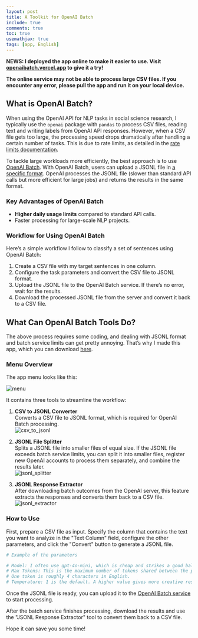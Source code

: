 ```yaml
---
layout: post
title: A Toolkit for OpenAI Batch
include: true
comments: true
toc: true
usemathjax: true
tags: [app, English]
---
```


**NEWS: I deployed the app online to make it easier to use. Visit [openaibatch.vercel.app](https://openaibatch.vercel.app) to give it a try!**

**The online service may not be able to process large CSV files. If you encounter any error, please pull the app and run it on your local device.**

## What is OpenAI Batch?

When using the OpenAI API for NLP tasks in social science research, I typically use the `openai` package with `pandas` to process CSV files, reading text and writing labels from OpenAI API responses. However, when a CSV file gets too large, the processing speed drops dramatically after handling a certain number of tasks. This is due to rate limits, as detailed in the [rate limits documentation](https://platform.openai.com/docs/guides/rate-limits).

To tackle large workloads more efficiently, the best approach is to use [OpenAI Batch](https://platform.openai.com/docs/guides/batch). With OpenAI Batch, users can upload a JSONL file in [a specific format](https://platform.openai.com/docs/guides/batch#1-preparing-your-batch-file). OpenAI processes the JSONL file (slower than standard API calls but more efficient for large jobs) and returns the results in the same format.

### Key Advantages of OpenAI Batch

- **Higher daily usage limits** compared to standard API calls.
- Faster processing for large-scale NLP projects.

### Workflow for Using OpenAI Batch

Here’s a simple workflow I follow to classify a set of sentences using OpenAI Batch:

1. Create a CSV file with my target sentences in one column.
2. Configure the task parameters and convert the CSV file to JSONL format.
3. Upload the JSONL file to the OpenAI Batch service. If there’s no error, wait for the results.
4. Download the processed JSONL file from the server and convert it back to a CSV file.

## What Can OpenAI Batch Tools Do?

The above process requires some coding, and dealing with JSONL format and batch service limits can get pretty annoying. That’s why I made this app, which you can download [here](https://github.com/zheqiaochen/openaibatch).

### Menu Overview

The app menu looks like this:

![menu](https://i.ibb.co/Y2gFd1n/Screenshot-2024-11-21-at-11-46-32-PM.png)

It contains three tools to streamline the workflow:

1. **CSV to JSONL Converter**  
   Converts a CSV file to JSONL format, which is required for OpenAI Batch processing.  
   ![csv_to_jsonl](https://i.ibb.co/cbbp2WW/Screenshot-2024-11-26-at-11-08-09-AM.png)

2. **JSONL File Splitter**  
   Splits a JSONL file into smaller files of equal size. If the JSONL file exceeds batch service limits, you can split it into smaller files, register new OpenAI accounts to process them separately, and combine the results later.  
   ![jsonl_splitter](https://i.ibb.co/KmkRr9v/Screenshot-2024-11-26-at-10-54-52-AM.png)

3. **JSONL Response Extractor**  
   After downloading batch outcomes from the OpenAI server, this feature extracts the responses and converts them back to a CSV file.  
   ![jsonl_extractor](https://i.ibb.co/MscjT94/Screenshot-2024-11-26-at-10-54-55-AM.png)

### How to Use

First, prepare a CSV file as input. Specify the column that contains the text you want to analyze in the "Text Column" field, configure the other parameters, and click the "Convert" button to generate a JSONL file.


```python
# Example of the parameters

# Model: I often use gpt-4o-mini, which is cheap and strikes a good balance between speed and quality.
# Max Tokens: This is the maximum number of tokens shared between the prompt and the response. 
# One token is roughly 4 characters in English.
# Temperature: 1 is the default. A higher value gives more creative responses, a lower value gives more conservative ones.
```

Once the JSONL file is ready, you can upload it to the [OpenAI Batch service](https://platform.openai.com/batches) to start processing.

After the batch service finishes processing, download the results and use the "JSONL Response Extractor" tool to convert them back to a CSV file.

Hope it can save you some time! 
